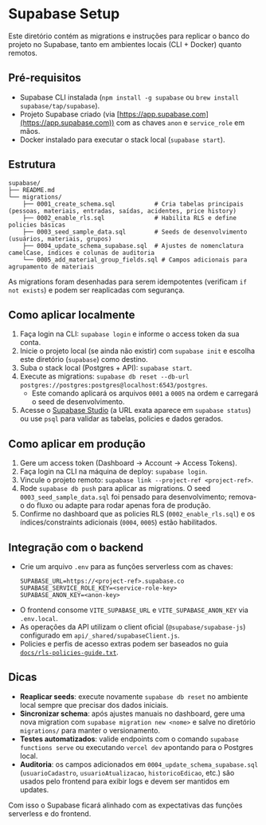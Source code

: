 # Supabase Setup

Este diretório contém as migrations e instruções para replicar o banco do projeto no Supabase, tanto em ambientes locais (CLI + Docker) quanto remotos.

## Pré-requisitos

- Supabase CLI instalada (`npm install -g supabase` ou `brew install supabase/tap/supabase`).
- Projeto Supabase criado (via [https://app.supabase.com](https://app.supabase.com)) com as chaves `anon` e `service_role` em mãos.
- Docker instalado para executar o stack local (`supabase start`).

## Estrutura

```
supabase/
├── README.md
└── migrations/
    ├── 0001_create_schema.sql           # Cria tabelas principais (pessoas, materiais, entradas, saídas, acidentes, price history)
    ├── 0002_enable_rls.sql              # Habilita RLS e define policies básicas
    ├── 0003_seed_sample_data.sql        # Seeds de desenvolvimento (usuários, materiais, grupos)
    ├── 0004_update_schema_supabase.sql  # Ajustes de nomenclatura camelCase, índices e colunas de auditoria
    └── 0005_add_material_group_fields.sql # Campos adicionais para agrupamento de materiais
```

As migrations foram desenhadas para serem idempotentes (verificam `if not exists`) e podem ser reaplicadas com segurança.

## Como aplicar localmente

1. Faça login na CLI: `supabase login` e informe o access token da sua conta.
2. Inicie o projeto local (se ainda não existir) com `supabase init` e escolha este diretório (`supabase`) como destino.
3. Suba o stack local (Postgres + API): `supabase start`.
4. Execute as migrations: `supabase db reset --db-url postgres://postgres:postgres@localhost:6543/postgres`.
   - Este comando aplicará os arquivos `0001` a `0005` na ordem e carregará o seed de desenvolvimento.
5. Acesse o [Supabase Studio](http://localhost:54323) (a URL exata aparece em `supabase status`) ou use `psql` para validar as tabelas, policies e dados gerados.

## Como aplicar em produção

1. Gere um access token (Dashboard → Account → Access Tokens).
2. Faça login na CLI na máquina de deploy: `supabase login`.
3. Vincule o projeto remoto: `supabase link --project-ref <project-ref>`.
4. Rode `supabase db push` para aplicar as migrations. O seed `0003_seed_sample_data.sql` foi pensado para desenvolvimento; remova-o do fluxo ou adapte para rodar apenas fora de produção.
5. Confirme no dashboard que as policies RLS (`0002_enable_rls.sql`) e os índices/constraints adicionais (`0004`, `0005`) estão habilitados.

## Integração com o backend

- Crie um arquivo `.env` para as funções serverless com as chaves:
  ```
  SUPABASE_URL=https://<project-ref>.supabase.co
  SUPABASE_SERVICE_ROLE_KEY=<service-role-key>
  SUPABASE_ANON_KEY=<anon-key>
  ```
- O frontend consome `VITE_SUPABASE_URL` e `VITE_SUPABASE_ANON_KEY` via `.env.local`.
- As operações da API utilizam o client oficial (`@supabase/supabase-js`) configurado em `api/_shared/supabaseClient.js`.
- Policies e perfis de acesso extras podem ser baseados no guia [`docs/rls-policies-guide.txt`](../docs/rls-policies-guide.txt).

## Dicas

- **Reaplicar seeds**: execute novamente `supabase db reset` no ambiente local sempre que precisar dos dados iniciais.
- **Sincronizar schema**: após ajustes manuais no dashboard, gere uma nova migration com `supabase migration new <nome>` e salve no diretório `migrations/` para manter o versionamento.
- **Testes automatizados**: valide endpoints com o comando `supabase functions serve` ou executando `vercel dev` apontando para o Postgres local.
- **Auditoria**: os campos adicionados em `0004_update_schema_supabase.sql` (`usuarioCadastro`, `usuarioAtualizacao`, `historicoEdicao`, etc.) são usados pelo frontend para exibir logs e devem ser mantidos em updates.

Com isso o Supabase ficará alinhado com as expectativas das funções serverless e do frontend.
